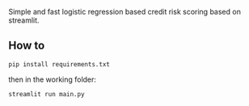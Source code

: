 Simple and fast logistic regression based credit risk scoring based on streamlit.
## How to
```pip install requirements.txt```

then in the working folder:

```streamlit run main.py```
